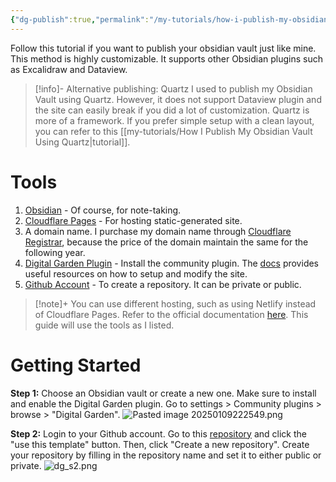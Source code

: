 ```yaml
---
{"dg-publish":true,"permalink":"/my-tutorials/how-i-publish-my-obsidian-vault-using-digital-garden-plugin/","tags":["tutorial"],"noteIcon":"1","created":"2025-01-03T19:50:02.722+08:00","updated":"2025-01-25T13:58:26.095+08:00"}
---
```


Follow this tutorial if you want to publish your obsidian vault just like mine. This method is highly customizable. It supports other Obsidian plugins such as Excalidraw and Dataview.

> [!info]- Alternative publishing: Quartz
> I used to publish my Obsidian Vault using Quartz. However, it does not support Dataview plugin and the site can easily break if you did a lot of customization. Quartz is more of a framework. If you prefer simple setup with a clean layout, you can refer to this [[my-tutorials/How I Publish My Obsidian Vault Using Quartz\|tutorial]].


# Tools
1)  [Obsidian](https://obsidian.md/) - Of course, for note-taking.
2) [Cloudflare Pages](https://pages.cloudflare.com/) - For hosting static-generated site.
3) A domain name. I purchase my domain name through [Cloudflare Registrar](https://www.cloudflare.com/products/registrar/), because the price of the domain maintain the same for the following year.
4) [Digital Garden Plugin](https://github.com/oleeskild/obsidian-digital-garden) - Install the community plugin. The [docs](https://dg-docs.ole.dev/) provides useful resources on how to setup and modify the site.
5) [Github Account](https://github.com/) - To create a repository. It can be private or public.

> [!note]+
> You can use different hosting, such as using Netlify instead of Cloudflare Pages. Refer to the official documentation [here](https://dg-docs.ole.dev/advanced/hosting-alternatives/). This guide will use the tools as I listed.
# Getting Started
**Step 1:**
Choose an Obsidian vault or create a new one. Make sure to install and enable the Digital Garden plugin.  Go to settings > Community plugins > browse > "Digital Garden".
![Pasted image 20250109222549.png](/img/user/assets/Pasted%20image%2020250109222549.png)

**Step 2:**
Login to your Github account. Go to this [repository](https://github.com/oleeskild/digitalgarden) and click the "use this template" button. Then, click "Create a new repository". Create your repository by filling in the repository name and set it to either public or private.
![dg_s2.png](/img/user/assets/dg_s2.png)